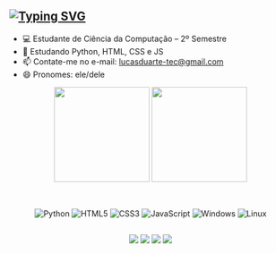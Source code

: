 ## [![Typing SVG](https://readme-typing-svg.demolab.com?font=Pixelify%2BSans&weight=900&pause=1000&color=5499EB&vCenter=true&random=false&width=435&height=22&lines=Ol%C3%A1!+eu+sou+Lucas+Duarte+%F0%9F%91%8B)](https://git.io/typing-svg)

- 💻 Estudante de Ciência da Computação – 2º Semestre
- 📖 Estudando Python, HTML, CSS e JS
- 📫 Contate-me no e-mail: lucasduarte-tec@gmail.com
- 😄 Pronomes: ele/dele

<div align="center">
  <img height=170 align="center" src="https://github-readme-stats.vercel.app/api?username=duarte-tec&show_icons=true&theme=github_dark&hide_border=true&count_private=true" />
  <img height=170 align="center" src="https://github-readme-stats.vercel.app/api/top-langs/?username=duarte-tec&size_weight=0.5&count_weight=1.0&layout=compact&theme=github_dark&hide_border=true&count_private=true" />
</div>
<br>
<br>  
<div align="center">
  
![Python](https://img.shields.io/badge/python-5499EB?style=for-the-badge&logo=python&logoColor=ffdd54)
![HTML5](https://img.shields.io/badge/html5-5499EB?style=for-the-badge&logo=html5&logoColor=white)
![CSS3](https://img.shields.io/badge/css3-5499EB?style=for-the-badge&logo=css3&logoColor=white)
![JavaScript](https://img.shields.io/badge/javascript-5499EB?style=for-the-badge&logo=javascript&logoColor=%23F7DF1E)
![Windows](https://img.shields.io/badge/Windows-5499EB?style=for-the-badge&logo=windows&logoColor=white)
![Linux](https://img.shields.io/badge/Linux-5499EB?style=for-the-badge&logo=linux&logoColor=black)
</div>

  ##
<div style="display: inline_block" align="center">
  <a href="https://twitter.com/SAMSEPlOL" target="_blank"><img src="https://img.shields.io/badge/Twitter-5499EB?style=for-the-badge&logo=twitter&logoColor=white" target="_blank"></a>
  <a href="https://discord.com/users/302771366124584960" target="_blank"><img src="https://img.shields.io/badge/Discord-5499EB?style=for-the-badge&logo=discord&logoColor=white" target="_blank"></a>
  <a href="mailto:lucasduarte-tec@gmail.com" target="_blank"><img src="https://img.shields.io/badge/-Gmail-5499EB?style=for-the-badge&logo=gmail&logoColor=white" target="_blank"></a>
    <a href="https://www.linkedin.com/in/lucasduartetec/" target="_blank"><img src="https://img.shields.io/badge/LinkedIn-5499EB?style=for-the-badge&logo=linkedin&logoColor=white" target="_blank"></a>
</div>

